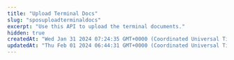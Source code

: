 ```yaml
---
title: "Upload Terminal Docs"
slug: "sposuploadterminaldocs"
excerpt: "Use this API to upload the terminal documents."
hidden: true
createdAt: "Wed Jan 31 2024 07:24:35 GMT+0000 (Coordinated Universal Time)"
updatedAt: "Thu Feb 01 2024 06:44:31 GMT+0000 (Coordinated Universal Time)"
---
```


